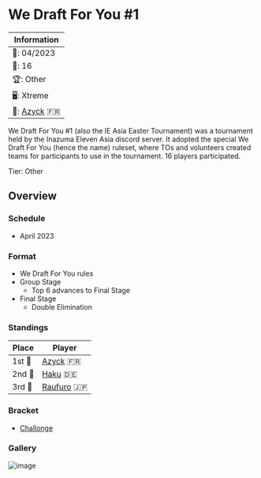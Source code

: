 # We Draft For You #1

|Information|
|-|
|:calendar:: 04/2023|
|:busts_in_silhouette:: 16|
|:trophy:: Other|
|:desktop_computer:: Xtreme|
|:1st_place_medal:: [Azyck](../../players/french/azyck.md) :fr:|

We Draft For You #1 (also the IE Asia Easter Tournament) was a tournament held by the Inazuma Eleven Asia discord server. It adopted the special We Draft For You (hence the name) ruleset, where TOs and volunteers created teams for participants to use in the tournament. 16 players participated.

Tier: Other

## Overview

### Schedule
- April 2023

### Format
- We Draft For You rules
- Group Stage
    - Top 6 advances to Final Stage
- Final Stage
    - Double Elimination

### Standings

|Place|Player|
|-|-|
|1st :1st_place_medal:|[Azyck](../../players/french/azyck.md) :fr:|
|2nd :2nd_place_medal:|[Haku](../../players/german/haku.md) :de:|
|3rd :3rd_place_medal:|[Raufuro](../../players/japanese/raufuro.md) :jp:|

### Bracket
- [Challonge](https://challonge.com/easter_ie_xtreme)

### Gallery

![image](https://github.com/inabikarilibrary/inalib/assets/110833255/96c4948c-266f-4d9b-a521-d79f85a06762)
